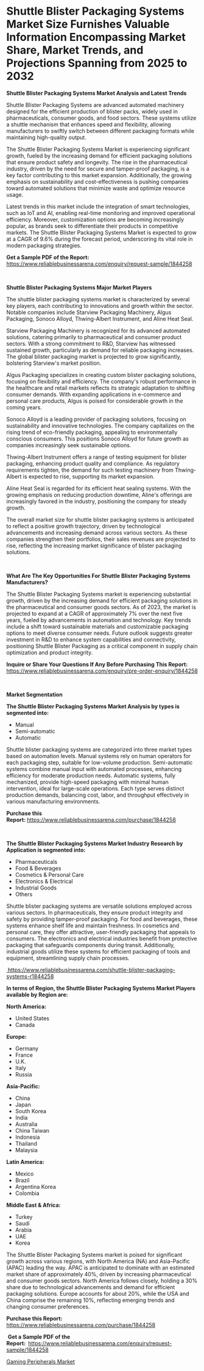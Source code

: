<p><h1>Shuttle Blister Packaging Systems Market Size Furnishes Valuable Information Encompassing Market Share, Market Trends, and Projections Spanning from 2025 to 2032</h1></p><p><strong>Shuttle Blister Packaging Systems Market Analysis and Latest Trends</strong></p>
<p><p>Shuttle Blister Packaging Systems are advanced automated machinery designed for the efficient production of blister packs, widely used in pharmaceuticals, consumer goods, and food sectors. These systems utilize a shuttle mechanism that enhances speed and flexibility, allowing manufacturers to swiftly switch between different packaging formats while maintaining high-quality output.</p><p>The Shuttle Blister Packaging Systems Market is experiencing significant growth, fueled by the increasing demand for efficient packaging solutions that ensure product safety and longevity. The rise in the pharmaceutical industry, driven by the need for secure and tamper-proof packaging, is a key factor contributing to this market expansion. Additionally, the growing emphasis on sustainability and cost-effectiveness is pushing companies toward automated solutions that minimize waste and optimize resource usage.</p><p>Latest trends in this market include the integration of smart technologies, such as IoT and AI, enabling real-time monitoring and improved operational efficiency. Moreover, customization options are becoming increasingly popular, as brands seek to differentiate their products in competitive markets. The Shuttle Blister Packaging Systems Market is expected to grow at a CAGR of 9.6% during the forecast period, underscoring its vital role in modern packaging strategies.</p></p>
<p><strong>Get a Sample PDF of the Report:&nbsp;</strong> <a href="https://www.reliablebusinessarena.com/enquiry/request-sample/1844258?utm_campaign=2796&utm_medium=2&utm_source=Github&utm_content=ia&utm_term=28022025&utm_id=shuttle-blister-packaging-systems">https://www.reliablebusinessarena.com/enquiry/request-sample/1844258</a></p>
<p>&nbsp;</p>
<p><strong>Shuttle Blister Packaging Systems Major Market Players</strong></p>
<p><p>The shuttle blister packaging systems market is characterized by several key players, each contributing to innovations and growth within the sector. Notable companies include Starview Packaging Machinery, Algus Packaging, Sonoco Alloyd, Thwing-Albert Instrument, and Aline Heat Seal.</p><p>Starview Packaging Machinery is recognized for its advanced automated solutions, catering primarily to pharmaceutical and consumer product sectors. With a strong commitment to R&D, Starview has witnessed sustained growth, particularly as demand for reliable packaging increases. The global blister packaging market is projected to grow significantly, bolstering Starview's market position.</p><p>Algus Packaging specializes in creating custom blister packaging solutions, focusing on flexibility and efficiency. The company's robust performance in the healthcare and retail markets reflects its strategic adaptation to shifting consumer demands. With expanding applications in e-commerce and personal care products, Algus is poised for considerable growth in the coming years.</p><p>Sonoco Alloyd is a leading provider of packaging solutions, focusing on sustainability and innovative technologies. The company capitalizes on the rising trend of eco-friendly packaging, appealing to environmentally conscious consumers. This positions Sonoco Alloyd for future growth as companies increasingly seek sustainable options.</p><p>Thwing-Albert Instrument offers a range of testing equipment for blister packaging, enhancing product quality and compliance. As regulatory requirements tighten, the demand for such testing machinery from Thwing-Albert is expected to rise, supporting its market expansion.</p><p>Aline Heat Seal is regarded for its efficient heat sealing systems. With the growing emphasis on reducing production downtime, Aline's offerings are increasingly favored in the industry, positioning the company for steady growth.</p><p>The overall market size for shuttle blister packaging systems is anticipated to reflect a positive growth trajectory, driven by technological advancements and increasing demand across various sectors. As these companies strengthen their portfolios, their sales revenues are projected to rise, reflecting the increasing market significance of blister packaging solutions.</p></p>
<p>&nbsp;</p>
<p><strong>What Are The Key Opportunities For Shuttle Blister Packaging Systems Manufacturers?</strong></p>
<p><p>The Shuttle Blister Packaging Systems market is experiencing substantial growth, driven by the increasing demand for efficient packaging solutions in the pharmaceutical and consumer goods sectors. As of 2023, the market is projected to expand at a CAGR of approximately 7% over the next five years, fueled by advancements in automation and technology. Key trends include a shift toward sustainable materials and customizable packaging options to meet diverse consumer needs. Future outlook suggests greater investment in R&D to enhance system capabilities and connectivity, positioning Shuttle Blister Packaging as a critical component in supply chain optimization and product integrity.</p></p>
<p><strong>Inquire or Share Your Questions If Any Before Purchasing This Report:</strong> <a href="https://www.reliablebusinessarena.com/enquiry/pre-order-enquiry/1844258?utm_campaign=2796&utm_medium=2&utm_source=Github&utm_content=ia&utm_term=28022025&utm_id=shuttle-blister-packaging-systems">https://www.reliablebusinessarena.com/enquiry/pre-order-enquiry/1844258</a></p>
<p>&nbsp;</p>
<p><strong>Market Segmentation</strong></p>
<p><strong>The Shuttle Blister Packaging Systems Market Analysis by types is segmented into:</strong></p>
<p><ul><li>Manual</li><li>Semi-automatic</li><li>Automatic</li></ul></p>
<p><p>Shuttle blister packaging systems are categorized into three market types based on automation levels. Manual systems rely on human operators for each packaging step, suitable for low-volume production. Semi-automatic systems combine manual input with automated processes, enhancing efficiency for moderate production needs. Automatic systems, fully mechanized, provide high-speed packaging with minimal human intervention, ideal for large-scale operations. Each type serves distinct production demands, balancing cost, labor, and throughput effectively in various manufacturing environments.</p></p>
<p><strong>Purchase this Report:&nbsp;</strong><a href="https://www.reliablebusinessarena.com/purchase/1844258?utm_campaign=2796&utm_medium=2&utm_source=Github&utm_content=ia&utm_term=28022025&utm_id=shuttle-blister-packaging-systems">https://www.reliablebusinessarena.com/purchase/1844258</a></p>
<p>&nbsp;</p>
<p><strong>The Shuttle Blister Packaging Systems Market Industry Research by Application is segmented into:</strong></p>
<p><ul><li>Pharmaceuticals</li><li>Food & Beverages</li><li>Cosmetics & Personal Care</li><li>Electronics & Electrical</li><li>Industrial Goods</li><li>Others</li></ul></p>
<p><p>Shuttle blister packaging systems are versatile solutions employed across various sectors. In pharmaceuticals, they ensure product integrity and safety by providing tamper-proof packaging. For food and beverages, these systems enhance shelf life and maintain freshness. In cosmetics and personal care, they offer attractive, user-friendly packaging that appeals to consumers. The electronics and electrical industries benefit from protective packaging that safeguards components during transit. Additionally, industrial goods utilize these systems for efficient packaging of tools and equipment, streamlining supply chain processes.</p></p>
<p><a href="https://www.reliablebusinessarena.com/shuttle-blister-packaging-systems-r1844258?utm_campaign=2796&utm_medium=2&utm_source=Github&utm_content=ia&utm_term=28022025&utm_id=shuttle-blister-packaging-systems">&nbsp;https://www.reliablebusinessarena.com/shuttle-blister-packaging-systems-r1844258</a></p>
<p><strong>In terms of Region, the Shuttle Blister Packaging Systems Market Players available by Region are:</strong></p>
<p>
    <p> <strong> North America: </strong>
        <ul>
            <li>United States</li>
            <li>Canada</li>
        </ul>
        </p> 
    <p> <strong> Europe: </strong>
        <ul>
            <li>Germany</li>
            <li>France</li>
            <li>U.K.</li>
            <li>Italy</li>
            <li>Russia</li>
        </ul>
        </p> 
    <p> <strong> Asia-Pacific: </strong>
        <ul>
            <li>China</li>
            <li>Japan</li>
            <li>South Korea</li>
            <li>India</li>
            <li>Australia</li>
            <li>China Taiwan</li>
            <li>Indonesia</li>
            <li>Thailand</li>
            <li>Malaysia</li>
        </ul>
        </p> 
    <p> <strong> Latin America: </strong>
        <ul>
            <li>Mexico</li>
            <li>Brazil</li>
            <li>Argentina Korea</li>
            <li>Colombia</li>
        </ul>
        </p> 
    <p> <strong> Middle East & Africa: </strong>
        <ul>
            <li>Turkey</li>
            <li>Saudi</li>
            <li>Arabia</li>
            <li>UAE</li>
            <li>Korea</li>
        </ul>
    </p>
    </p>
<p><p>The Shuttle Blister Packaging Systems market is poised for significant growth across various regions, with North America (NA) and Asia-Pacific (APAC) leading the way. APAC is anticipated to dominate with an estimated market share of approximately 40%, driven by increasing pharmaceutical and consumer goods sectors. North America follows closely, holding a 30% share due to technological advancements and demand for efficient packaging solutions. Europe accounts for about 20%, while the USA and China comprise the remaining 10%, reflecting emerging trends and changing consumer preferences.</p></p>
<p><strong>Purchase this Report: </strong><a href="https://www.reliablebusinessarena.com/purchase/1844258?utm_campaign=2796&utm_medium=2&utm_source=Github&utm_content=ia&utm_term=28022025&utm_id=shuttle-blister-packaging-systems">https://www.reliablebusinessarena.com/purchase/1844258</a></p>
<p>&nbsp;<strong>Get a Sample PDF of the Report:&nbsp;&nbsp;</strong><a href="https://www.reliablebusinessarena.com/enquiry/request-sample/1844258?utm_campaign=2796&utm_medium=2&utm_source=Github&utm_content=ia&utm_term=28022025&utm_id=shuttle-blister-packaging-systems">https://www.reliablebusinessarena.com/enquiry/request-sample/1844258</a></p>
<p><strong></strong></p>
<p><p><a href="https://github.com/spoorsusama/Market-Research-Report-List-1/blob/main/gaming-peripherals-market.md?utm_campaign=2796&utm_medium=2&utm_source=Github&utm_content=ia&utm_term=28022025&utm_id=shuttle-blister-packaging-systems">Gaming Peripherals Market</a></p></p>